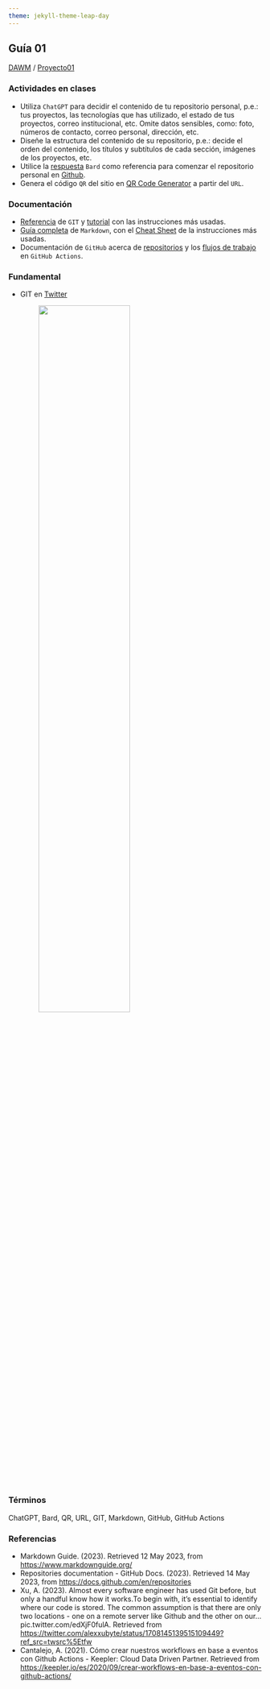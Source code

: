 ```yaml
---
theme: jekyll-theme-leap-day
---
```


## Guía 01

[DAWM](/DAWM/) / [Proyecto01](/DAWM/proyectos/2023/proyecto01)

### Actividades en clases

* Utiliza `ChatGPT` para decidir el contenido de tu repositorio personal, p.e.: tus proyectos, las tecnologías que has utilizado, el estado de tus proyectos, correo institucional, etc. Omite datos sensibles, como: foto, números de contacto, correo personal, dirección, etc.
* Diseñe la estructura del contenido de su repositorio, p.e.: decide el orden del contenido, los títulos y subtítulos de cada sección, imágenes de los proyectos, etc.
* Utilice la [respuesta](bard/guia01-bard01.pdf) `Bard` como referencia para comenzar el repositorio personal en [Github](https://github.com/).
* Genera el código `QR` del sitio en [QR Code Generator](https://br.qr-code-generator.com/) a partir del `URL`.

### Documentación

* [Referencia](https://git-scm.com/docs) de `GIT` y [tutorial](https://www.edureka.co/blog/git-tutorial/) con las instrucciones más usadas.
* [Guía completa](https://www.markdownguide.org/) de `Markdown`, con el [Cheat Sheet](https://www.markdownguide.org/cheat-sheet/) de la instrucciones más usadas.
* Documentación de `GitHub` acerca de [repositorios](https://docs.github.com/es/repositories) y los [flujos de trabajo](https://docs.github.com/es/actions) en `GitHub Actions`.

### Fundamental

* GIT en [Twitter](https://twitter.com/alexxubyte/status/1708145139515109449)

<img src="https://pbs.twimg.com/media/F7SM78-bgAAKd6h?format=jpg&name=900x900" style="margin: 0 12%;" width="60%">

### Términos

ChatGPT, Bard, QR, URL, GIT, Markdown, GitHub, GitHub Actions

### Referencias

* Markdown Guide. (2023). Retrieved 12 May 2023, from https://www.markdownguide.org/
* Repositories documentation - GitHub Docs. (2023). Retrieved 14 May 2023, from https://docs.github.com/en/repositories
* Xu, A. (2023). Almost every software engineer has used Git before, but only a handful know how it works.To begin with, it’s essential to identify where our code is stored. The common assumption is that there are only two locations - one on a remote server like Github and the other on our... pic.twitter.com/edXjF0fulA. Retrieved from https://twitter.com/alexxubyte/status/1708145139515109449?ref_src=twsrc%5Etfw
* Cantalejo, A. (2021). Cómo crear nuestros workflows en base a eventos con Github Actions - Keepler: Cloud Data Driven Partner. Retrieved from https://keepler.io/es/2020/09/crear-workflows-en-base-a-eventos-con-github-actions/